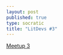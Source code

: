 ```yaml
---
layout: post
published: true
type: socratic
title: "LitDevs #3"
---
```


[Meetup 3](https://base58btc.notion.site/Meetup-3-July-13-2022-9cda3970a9b24624869f39b9b7821456)